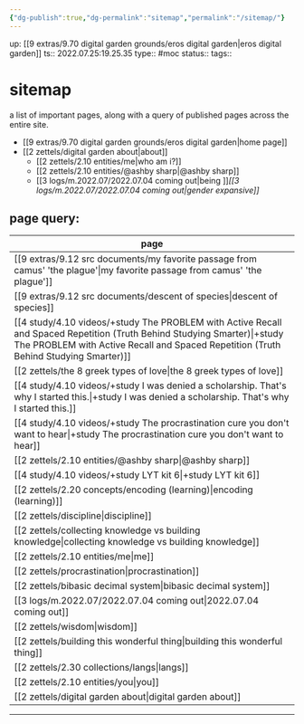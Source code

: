 ```yaml
---
{"dg-publish":true,"dg-permalink":"sitemap","permalink":"/sitemap/"}
---
```



up: [[9 extras/9.70 digital garden grounds/eros digital garden\|eros digital garden]]
ts:: 2022.07.25:19.25.35
type:: #moc
status:: 
tags:: 

# sitemap
a list of important pages,
along with a query of published pages across the entire site.

- [[9 extras/9.70 digital garden grounds/eros digital garden\|home page]]
- [[2 zettels/digital garden about\|about]]
	- [[2 zettels/2.10 entities/me\|who am i?]]
	- [[2 zettels/2.10 entities/@ashby sharp\|@ashby sharp]]
	- [[3 logs/m.2022.07/2022.07.04 coming out\|being ]]*[[3 logs/m.2022.07/2022.07.04 coming out\|gender expansive]]*


## page query:
| page                                                                                                                                                                                                                |
| ------------------------------------------------------------------------------------------------------------------------------------------------------------------------------------------------------------------- |
| [[9 extras/9.12 src documents/my favorite passage from camus' 'the plague'\|my favorite passage from camus' 'the plague']]                                                                                       |
| [[9 extras/9.12 src documents/descent of species\|descent of species]]                                                                                                                                           |
| [[4 study/4.10 videos/+study The PROBLEM with Active Recall and Spaced Repetition (Truth Behind Studying Smarter)\|+study The PROBLEM with Active Recall and Spaced Repetition (Truth Behind Studying Smarter)]] |
| [[2 zettels/the 8 greek types of love\|the 8 greek types of love]]                                                                                                                                               |
| [[4 study/4.10 videos/+study I was denied a scholarship. That's why I started this.\|+study I was denied a scholarship. That's why I started this.]]                                                             |
| [[4 study/4.10 videos/+study The procrastination cure you don't want to hear\|+study The procrastination cure you don't want to hear]]                                                                           |
| [[2 zettels/2.10 entities/@ashby sharp\|@ashby sharp]]                                                                                                                                                           |
| [[4 study/4.10 videos/+study LYT kit 6\|+study LYT kit 6]]                                                                                                                                                       |
| [[2 zettels/2.20 concepts/encoding (learning)\|encoding (learning)]]                                                                                                                                             |
| [[2 zettels/discipline\|discipline]]                                                                                                                                                                             |
| [[2 zettels/collecting knowledge vs building knowledge\|collecting knowledge vs building knowledge]]                                                                                                             |
| [[2 zettels/2.10 entities/me\|me]]                                                                                                                                                                               |
| [[2 zettels/procrastination\|procrastination]]                                                                                                                                                                   |
| [[2 zettels/bibasic decimal system\|bibasic decimal system]]                                                                                                                                                     |
| [[3 logs/m.2022.07/2022.07.04 coming out\|2022.07.04 coming out]]                                                                                                                                                |
| [[2 zettels/wisdom\|wisdom]]                                                                                                                                                                                     |
| [[2 zettels/building this wonderful thing\|building this wonderful thing]]                                                                                                                                       |
| [[2 zettels/2.30 collections/langs\|langs]]                                                                                                                                                                      |
| [[2 zettels/2.10 entities/you\|you]]                                                                                                                                                                             |
| [[2 zettels/digital garden about\|digital garden about]]                                                                                                                                                         |


____

